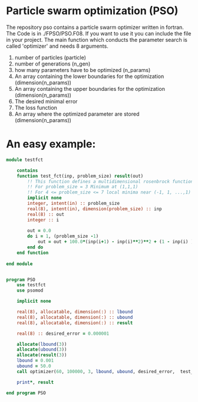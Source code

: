 # Particle swarm optimization (PSO)

The repository pso contains a particle swarm optimizer written in fortran. The Code is in ./FPSO/PSO.F08. If you want to use it you can include the file in your project. The main function which conducts the parameter search is called 'optimizer' and needs 8 arguments.

1. number of particles (particle)
2. number of generations (n_gen)
3. how many parameters have to be optimized (n_params)
4. An array containing the lower boundaries for the optimization (dimension(n_params))
5. An array containing the upper boundaries for the optimization (dimension(n_params))
6. The desired minimal error 
7. The loss function
8. An array where the optimized parameter are stored (dimension(n_params))


# An easy example:


```fortran
module testfct

    contains 
    function test_fct(inp, problem_size) result(out)
        !! This function defines a multidimensional rosenbrock function
        !! For problem_size = 3 Minimum at (1,1,1) 
        !! For 4 <= problem_size <= 7 local minima near (-1, 1, ...,1) 
        implicit none
        integer, intent(in) :: problem_size
        real(8), intent(in), dimension(problem_size) :: inp
        real(8) :: out
        integer :: i
    
        out = 0.0
        do i = 1, (problem_size -1)
            out = out + 100.0*(inp(i+1) - inp(i)**2)**2 + (1 - inp(i) )**2
        end do
    end function
    
end module


program PSO
    use testfct
    use psomod

    implicit none

    real(8), allocatable, dimension(:) :: lbound
    real(8), allocatable, dimension(:) :: ubound
    real(8), allocatable, dimension(:) :: result

    real(8) :: desired_error = 0.000001

    allocate(lbound(3))
    allocate(ubound(3))
    allocate(result(3))
    lbound = 0.001
    ubound = 50.0
    call optimizer(60, 100000, 3, lbound, ubound, desired_error,  test_fct, result)

    print*, result

end program PSO
```




